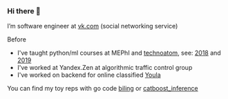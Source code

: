 ### Hi there 👋

I’m software engineer at [vk.com](vk.com) (social networking service)

Before
* I've taught python/ml courses at MEPhI and [technoatom](https://technoatom.vk.company/), see: [2018](https://github.com/amigoml/AppliedPythonAtom_2018) and [2019](https://github.com/amigoml/AppliedPythonAtom_2019)
* I've worked at Yandex.Zen at algorithmic traffic control group
* I've worked on backend for online classified [Youla](https://youla.ru)


You can find my toy reps with go  code [biling](https://github.com/amigoml/user_account_keeper_go_service) or [catboost_inference](https://github.com/amigoml/catboost_go_service)


<!--
**amigoml/amigoml** is a ✨ _special_ ✨ repository because its `README.md` (this file) appears on your GitHub profile.

Here are some ideas to get you started:

- 🔭 I’m currently working on ...
- 🌱 I’m currently learning ...
- 👯 I’m looking to collaborate on ...
- 🤔 I’m looking for help with ...
- 💬 Ask me about ...
- 📫 How to reach me: ...
- 😄 Pronouns: ...
- ⚡ Fun fact: ...
-->

